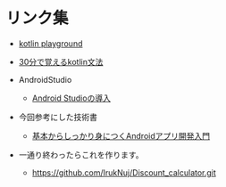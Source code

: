 # リンク集
 - [kotlin playground](https://play.kotlinlang.org)
 - [30分で覚えるkotlin文法](https://qiita.com/k5n/items/cc0377b75d8537ef8a85)

- AndroidStudio
  - [Android Studioの導入](https://akira-watson.com/android/adt-windows.html)

- 今回参考にした技術書
  - [基本からしっかり身につくAndroidアプリ開発入門 ](https://www.amazon.co.jp/%E5%9F%BA%E6%9C%AC%E3%81%8B%E3%82%89%E3%81%97%E3%81%A3%E3%81%8B%E3%82%8A%E8%BA%AB%E3%81%AB%E3%81%A4%E3%81%8FAndroid%E3%82%A2%E3%83%97%E3%83%AA%E9%96%8B%E7%99%BA%E5%85%A5%E9%96%80-Android-Studio-3%E5%AF%BE%E5%BF%9C-%E3%80%8C%E9%BB%92%E5%B8%AF%E3%82%A8%E3%83%B3%E3%82%B8%E3%83%8B%E3%82%A2%E3%80%8D%E3%82%B7%E3%8ß3%AA%E3%83%BC%E3%82%BA/dp/479739580X)
    
- 一通り終わったらこれを作ります。
  - https://github.com/IrukNuj/Discount_calculator.git
